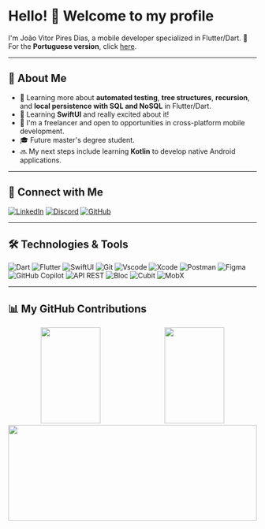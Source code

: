 # Hello! 👋 Welcome to my profile

I'm João Vitor Pires Dias, a mobile developer specialized in Flutter/Dart. 🚀  
For the **Portuguese version**, click [here](README_pt.md).  

---

## 📌 About Me  

- 🌱 Learning more about **automated testing**, **tree structures**, **recursion**, and **local persistence with SQL and NoSQL** in Flutter/Dart.  
- 🍎 Learning **SwiftUI** and really excited about it!  
- 💼 I'm a freelancer and open to opportunities in cross-platform mobile development.  
- 🎓 Future master's degree student.  
- 🔜 My next steps include learning **Kotlin** to develop native Android applications.  

---

## 🔗 Connect with Me  
[![LinkedIn](https://img.shields.io/badge/LinkedIn-0077B5?style=for-the-badge&logo=linkedin&logoColor=white)](https://www.linkedin.com/in/joaovitorpd/)  [![Discord](https://img.shields.io/badge/Discord-7289DA?style=for-the-badge&logo=discord&logoColor=white)](https://discord.com/channels/@joaovitorpdias/)  [![GitHub](https://img.shields.io/badge/GitHub-100000?style=for-the-badge&logo=github&logoColor=white)](https://github.com/joaovitorpd)  

---

## 🛠️ Technologies & Tools  
![Dart](https://img.shields.io/badge/Dart-0175C2?style=for-the-badge&logo=dart&logoColor=white)  ![Flutter](https://img.shields.io/badge/Flutter-02569B?style=for-the-badge&logo=flutter&logoColor=white)  ![SwiftUI](https://img.shields.io/badge/SwiftUI-FA7343?style=for-the-badge&logo=swift&logoColor=white)  ![Git](https://img.shields.io/badge/GIT-E44C30?style=for-the-badge&logo=git&logoColor=white)  ![Vscode](https://img.shields.io/badge/Vscode-007ACC?style=for-the-badge&logo=visual-studio-code&logoColor=white) ![Xcode](https://img.shields.io/badge/Xcode-1575F9?style=for-the-badge&logo=xcode&logoColor=white)
 ![Postman](https://img.shields.io/badge/Postman-FF6C37.svg?style=for-the-badge&logo=Postman&logoColor=white)  ![Figma](https://img.shields.io/badge/Figma-696969?style=for-the-badge&logo=figma&logoColor=figma)  ![GitHub Copilot](https://img.shields.io/badge/GitHub_Copilot-181717?style=for-the-badge&logo=github&logoColor=white)  ![API REST](https://img.shields.io/badge/API%20REST-008000?style=for-the-badge)  ![Bloc](https://img.shields.io/badge/Bloc-2496ED?style=for-the-badge&logo=flutter&logoColor=white)  ![Cubit](https://img.shields.io/badge/Cubit-087E8B?style=for-the-badge&logo=flutter&logoColor=white)  ![MobX](https://img.shields.io/badge/MobX-E4405F?style=for-the-badge&logo=mobx&logoColor=white)  

---

## 📊 My GitHub Contributions  
<div align="center">
  <img width="49%" height="195px" src="https://github-readme-stats.vercel.app/api?username=joaovitorpd&show_icons=true&theme=radical" />
  <img width="49%" height="195px" src="https://github-readme-stats.vercel.app/api/top-langs/?username=joaovitorpd&layout=compact&theme=radical" />
</div>

<div align="center">
  <img width="100%" height="195px" src="https://ghchart.rshah.org/joaovitorpd" />
</div>

